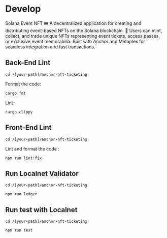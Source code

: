 # Develop

Solana Event NFT 🎟️ A decentralized application for creating and distributing event-based NFTs on the Solana blockchain. 🎉 Users can mint, collect, and trade unique NFTs representing event tickets, access passes, or exclusive event memorabilia. Built with Anchor and Metaplex for seamless integration and fast transactions.
## Back-End Lint

```
cd /[your-path]/anchor-nft-ticketing
```

Format the code:

```
cargo fmt
```

Lint :

```
cargo clippy
```


## Front-End Lint

```
cd /[your-path]/anchor-nft-ticketing
```

Lint and format the code :

```
npm run lint:fix
```


## Run Localnet Validator

```
cd /[your-path]/anchor-nft-ticketing
```

```
npm run ledger
```


## Run test with Localnet

```
cd /[your-path]/anchor-nft-ticketing
```


```
npm run test
```

